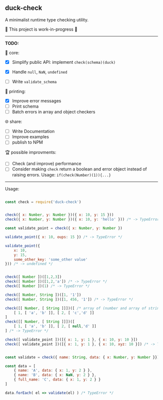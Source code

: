 ## duck-check

A minimalist runtime type checking utility.

🚧 This project is work-in-progress 🚧

___

<b>TODO:</b>

🚧 core:
- [x] Simplify public API: implement `check(schema)(duck)` 
- [x] Handle `null`, `NaN`, `undefined`
- [ ] Write `validate_schema`


🎨 printing:
- [x] Improve error messages
- [ ] Print schema 
- [ ] Batch errors in array and object checkers

🌐 share:
- [ ] Write Documentation
- [ ] Improve examples
- [ ] publish to NPM

🏆 possible improvments: 
- [ ] Check (and improve) performance 
- [ ] Consider making `check` return a boolean and error object instead of raising errors. 
Usage: `if(check(Number)(1)){...}`
___

Usage:

```js

const check = require('duck-check')


check({ x: Number, y: Number })({ x: 10, y: 15 }))
check({ x: Number, y: Number })({ x: 10, y: 'hello' })) /* -> TypeError */

const validate_point = check({ x: Number, y: Number })

validate_point({ x: 10, oups: 15 }) /* -> TypeError */

validate_point({
    x: 10, 
    y: 15, 
    some_other_key: 'some_other value'
})) /* -> undefined */


check([ Number ])([1,2,3])
check([ Number ])([1,2,'a']) /* -> TypeError */
check([ Number ])(1) /* -> TypeError */

check([ Number, String ])([1, '1'])
check([ Number, String ])([1, 456, '1']) /* -> TypeError */

check([[ Number, [ String ]]])([ /* array of (number and array of string) */
    [ 1, [ 'a', 'b' ]], [ 2, [ 'c','d' ]]
]
check([[ Number, [ String ]]])([
    [ 1, [ 'a', 'b' ]], [ 2, [ null,'d' ]]
] /* -> TypeError */

check([ validate_point ])([{ x: 1, y: 1 }, { x: 10, y: 10 }])
check([ validate_point ])([{ x: 1, y: 1 }, { x: 10, xyz: 10 }]) /* -> TypeError */


const validate = check({ name: String, data: { x: Number, y: Number }})

const data = [
    { name: 'A', data: { x: 1, y: 2 } },
    { name: 'B', data: { x: NaN, y: 2 } },
    { full_name: 'C', data: { x: 1, y: 2 } }
] 

data.forEach( el => validate(el) ) /* TypeError */



```

